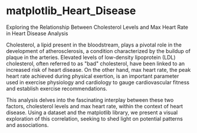 # matplotlib_Heart_Disease
Exploring the Relationship Between Cholesterol Levels and Max Heart Rate in Heart Disease Analysis

Cholesterol, a lipid present in the bloodstream, plays a pivotal role in the development of atherosclerosis, a condition characterized by the buildup of plaque in the arteries. Elevated levels of low-density lipoprotein (LDL) cholesterol, often referred to as "bad" cholesterol, have been linked to an increased risk of heart disease. On the other hand, max heart rate, the peak heart rate achieved during physical exertion, is an important parameter used in exercise physiology and cardiology to gauge cardiovascular fitness and establish exercise recommendations.

This analysis delves into the fascinating interplay between these two factors, cholesterol levels and max heart rate, within the context of heart disease. Using a dataset and the matplotlib library, we present a visual exploration of this correlation, seeking to shed light on potential patterns and associations.
